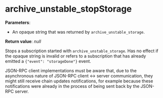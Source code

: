# archive_unstable_stopStorage

**Parameters**:

- An opaque string that was returned by `archive_unstable_storage`.

**Return value**: *null*

Stops a subscription started with `archive_unstable_storage`. Has no effect if the opaque string is invalid or refers to a subscription that has already emitted a `{"event": "storageDone"}` event.

JSON-RPC client implementations must be aware that, due to the asynchronous nature of JSON-RPC client <-> server communication, they might still receive chain updates notifications, for example because these notifications were already in the process of being sent back by the JSON-RPC server.
